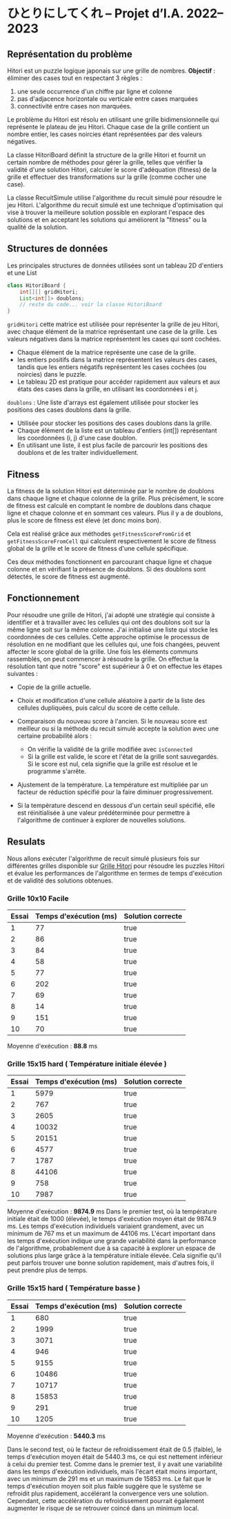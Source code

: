 # ひとりにしてくれ – Projet d’I.A. 2022–2023

## Représentation du problème
Hitori est un puzzle logique japonais sur une grille de nombres. **Objectif** : éliminer des cases tout en respectant 3 règles :
1) une seule occurrence d'un chiffre par ligne et colonne
2) pas d'adjacence horizontale ou verticale entre cases marquées
3) connectivité entre cases non marquées.

Le problème du Hitori est résolu en utilisant une grille bidimensionnelle qui représente le plateau de jeu Hitori. Chaque case de la grille contient un nombre entier, les cases noircies étant représentées par des valeurs négatives.

La classe HitoriBoard définit la structure de la grille Hitori et fournit un certain nombre de méthodes pour gérer la grille, telles que vérifier la validité d'une solution Hitori, calculer le score d'adéquation (fitness) de la grille et effectuer des transformations sur la grille (comme cocher une case).

La classe RecuitSimule utilise l'algorithme du recuit simulé pour résoudre le jeu Hitori. L'algorithme du recuit simulé est une technique d'optimisation qui vise à trouver la meilleure solution possible en explorant l'espace des solutions et en acceptant les solutions qui améliorent la "fitness" ou la qualité de la solution.
## Structures de données
Les principales structures de données utilisées sont un tableau 2D d'entiers et une List
```java
class HitoriBoard {
    int[][] gridHitori;
    List<int[]> doublons;
    // reste du code... voir la classe HitoriBoard
}
```
`gridHitori` cette matrice est utilisée pour représenter la grille de jeu Hitori, avec chaque élément de la matrice représentant une case de la grille. Les valeurs négatives dans la matrice représentent les cases qui sont cochées.
- Chaque élément de la matrice représente une case de la grille.
- les entiers positifs dans la matrice représentent les valeurs des cases, tandis que les entiers négatifs représentent les cases cochées (ou noircies) dans le puzzle.
- Le tableau 2D est pratique pour accéder rapidement aux valeurs et aux états des cases dans la grille, en utilisant les coordonnées i et j.

`doublons` : Une liste d'arrays est également utilisée pour stocker les positions des cases doublons dans la grille.
- Utilisée pour stocker les positions des cases doublons dans la grille.
- Chaque élément de la liste est un tableau d'entiers (int[]) représentant les coordonnées (i, j) d'une case doublon.
- En utilisant une liste, il est plus facile de parcourir les positions des doublons et de les traiter individuellement.



## Fitness
La fitness de la solution Hitori est déterminée par le nombre de doublons dans chaque ligne et chaque colonne de la grille. Plus précisément, le score de fitness est calculé en comptant le nombre de doublons dans chaque ligne et chaque colonne et en sommant ces valeurs. Plus il y a de doublons, plus le score de fitness est élevé (et donc moins bon).

Cela est réalisé grâce aux méthodes `getFitnessScoreFromGrid` et `getFitnessScoreFromCell` qui calculent respectivement le score de fitness global de la grille et le score de fitness d'une cellule spécifique.

Ces deux méthodes fonctionnent en parcourant chaque ligne et chaque colonne et en vérifiant la présence de doublons. Si des doublons sont détectés, le score de fitness est augmenté.

## Fonctionnement

Pour résoudre une grille de Hitori, j'ai adopté une stratégie qui consiste à identifier et à travailler avec les cellules qui ont des doublons soit sur la même ligne soit sur la même colonne.
J'ai initialisé une liste qui stocke les coordonnées de ces cellules. Cette approche optimise le processus de résolution en ne modifiant que les cellules qui, une fois changées, peuvent affecter le score global de la grille.
Une fois les éléments communs rassemblés, on peut commencer à résoudre la grille. On effectue la résolution tant que notre "score" est supérieur à 0 et on effectue les étapes suivantes :

- Copie de la grille actuelle.
- Choix et modification d'une cellule aléatoire à partir de la liste des cellules dupliquées, puis calcul du score de cette cellule.
- Comparaison du nouveau score à l'ancien. Si le nouveau score est meilleur ou  si la méthode du recuit simulé accepte la solution avec une certaine probabilité alors :

    - On vérifie la validité de la grille modifiée avec `isConnected`
    - Si la grille est valide, le score et l'état de la grille sont sauvegardés. Si le score est nul, cela signifie que la grille est résolue et le programme s'arrête.
- Ajustement de la température. La température est multipliée par un facteur de réduction spécifié pour la faire diminuer progressivement.
- Si la température descend en dessous d'un certain seuil spécifié, elle est réinitialisée à une valeur prédéterminée pour permettre à l'algorithme de continuer à explorer de nouvelles solutions.

## Resulats
Nous allons exécuter l'algorithme de recuit simulé plusieurs fois sur différentes grilles disponible sur [Grille Hitori](grillesHitoriJava.txt) pour résoudre les puzzles Hitori et évalue les performances de l'algorithme en termes de temps d'exécution et de validité des solutions obtenues.
### Grille 10x10 Facile

| Essai | Temps d'exécution (ms) | Solution correcte |
|-------|-----------------------|-------------------|
| 1     | 77                    | true              |
| 2     | 86                    | true              |
| 3     | 84                    | true              |
| 4     | 58                    | true              |
| 5     | 77                    | true              |
| 6     | 202                   | true              |
| 7     | 69                    | true              |
| 8     | 14                    | true              |
| 9     | 151                   | true              |
| 10    | 70                    | true              |

Moyenne d'exécution : **88.8** ms

### Grille 15x15 hard ( Température initiale élevée )
| Essai | Temps d'exécution (ms) | Solution correcte |
|-------|-----------------------|-------------------|
| 1     | 5979                  | true              |
| 2     | 767                   | true              |
| 3     | 2605                  | true              |
| 4     | 10032                 | true              |
| 5     | 20151                 | true              |
| 6     | 4577                  | true              |
| 7     | 1787                  | true              |
| 8     | 44106                 | true              |
| 9     | 758                   | true              |
| 10    | 7987                  | true              |

Moyenne d'exécution : **9874.9** ms
Dans le premier test, où la température initiale était de 1000 (élevée), le temps d'exécution moyen était de 9874.9 ms. Les temps d'exécution individuels variaient grandement, avec un minimum de 767 ms et un maximum de 44106 ms. L'écart important dans les temps d'exécution indique une grande variabilité dans la performance de l'algorithme, probablement due à sa capacité à explorer un espace de solutions plus large grâce à la température initiale élevée. Cela signifie qu'il peut parfois trouver une bonne solution rapidement, mais d'autres fois, il peut prendre plus de temps.

### Grille 15x15 hard ( Température basse )
| Essai | Temps d'exécution (ms) | Solution correcte |
|-------|-----------------------|-------------------|
| 1     | 680                   | true              |
| 2     | 1999                  | true              |
| 3     | 3071                  | true              |
| 4     | 946                   | true              |
| 5     | 9155                  | true              |
| 6     | 10486                 | true              |
| 7     | 10717                 | true              |
| 8     | 15853                 | true              |
| 9     | 291                   | true              |
| 10    | 1205                  | true              |

Moyenne d'exécution : **5440.3** ms

Dans le second test, où le facteur de refroidissement était de 0.5 (faible), le temps d'exécution moyen était de 5440.3 ms, ce qui est nettement inférieur à celui du premier test. Comme dans le premier test, il y avait une variabilité dans les temps d'exécution individuels, mais l'écart était moins important, avec un minimum de 291 ms et un maximum de 15853 ms.
Le fait que le temps d'exécution moyen soit plus faible suggère que le système se refroidit plus rapidement, accélérant la convergence vers une solution. Cependant, cette accélération du refroidissement pourrait également augmenter le risque de se retrouver coincé dans un minimum local.
